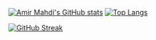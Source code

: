 [![Amir Mahdi's GitHub stats](https://github-readme-stats.vercel.app/api?username=amirmahdim79&theme=gotham&hide=prs&count_private=true&show_icons=true&include_all_commits=true)](https://github.com/amirmahdim79/github-readme-stats) 
[![Top Langs](https://github-readme-stats.vercel.app/api/top-langs/?username=amirmahdim79&layout=compact&langs_count=9&hide=css,html,jupyter%20notebook,tex&theme=gotham)](https://github.com/amirmahdim79/github-readme-stats)

[![GitHub Streak](http://github-readme-streak-stats.herokuapp.com?user=amirmahdim79&theme=dark&background=000000)](https://git.io/streak-stats)

<!--
**PapaSinku/PapaSinku** is a ✨ _special_ ✨ repository because its `README.md` (this file) appears on your GitHub profile.

Here are some ideas to get you started:

- 🔭 I’m currently working on ...
- 🌱 I’m currently learning ...
- 👯 I’m looking to collaborate on ...
- 🤔 I’m looking for help with ...
- 💬 Ask me about ...
- 📫 How to reach me: ...
- 😄 Pronouns: ...
- ⚡ Fun fact: ...
-->

